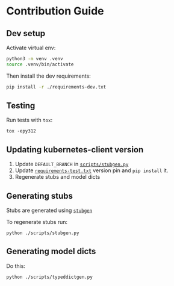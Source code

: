 # Contribution Guide

## Dev setup

Activate virtual env:
```bash
python3 -m venv .venv
source .venv/bin/activate
```

Then install the dev requirements:
```bash
pip install -r ./requirements-dev.txt
```

## Testing

Run tests with `tox`:
```
tox -epy312
```

## Updating kubernetes-client version

1. Update `DEFAULT_BRANCH` in [`scripts/stubgen.py`](./scripts/stubgen.py)
2. Update [`requirements-test.txt`](./requirements-test.txt) version pin and `pip install` it.
3. Regenerate stubs and model dicts

## Generating stubs

Stubs are generated using [`stubgen`](https://mypy.readthedocs.io/en/stable/stubgen.html)

To regenerate stubs run:
```
python ./scripts/stubgen.py
```

## Generating model dicts

Do this:
```
python ./scripts/typeddictgen.py
```
